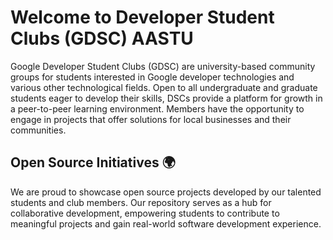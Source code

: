 
# Welcome to Developer Student Clubs (GDSC) AASTU

Google Developer Student Clubs (GDSC) are university-based community groups for students interested in Google developer technologies and various other technological fields. Open to all undergraduate and graduate students eager to develop their skills, DSCs provide a platform for growth in a peer-to-peer learning environment. Members have the opportunity to engage in projects that offer solutions for local businesses and their communities.

## Open Source Initiatives 🌍

We are proud to showcase open source projects developed by our talented students and club members. Our repository serves as a hub for collaborative development, empowering students to contribute to meaningful projects and gain real-world software development experience.
